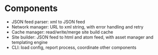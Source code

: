 # Components

- JSON feed parser: xml to JSON feed
- Network manager: URL to xml string, with error handling and retry
- Cache manager: read/write/merge site build cache
- Site builder: JSON feed to html and atom feed, with asset manager and templating engine
- CLI: load config, report process, coordinate other components

